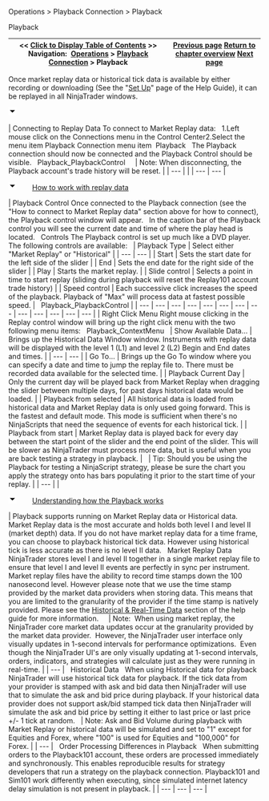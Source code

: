 ﻿


Operations \> Playback Connection \> Playback






















Playback







| \<\< [Click to Display Table of Contents](playback.md) \>\> **Navigation:**     [Operations](operations.md) \> [Playback Connection](playback_connection.md) \> Playback | [Previous page](set_up12.md) [Return to chapter overview](playback_connection.md) [Next page](data_files.md) |
| --- | --- |














Once market replay data or historical tick data is available by either recording or downloading (See the "[Set Up](set_up12.md)" page of the Help Guide), it can be replayed in all NinjaTrader windows. 


![tog_minus](tog_minus.gif)




| Connecting to Replay Data To connect to Market Replay data:   1\.Left mouse click on the Connections menu in the Control Center2\.Select the menu item Playback Connection menu item  Playback   The Playback connection should now be connected and the Playback Control should be visible.    Playback_PlaybackControl       | Note: When disconnecting, the Playback account's trade history will be reset. | | --- | |
| --- | --- |



![tog_minus](tog_minus.gif)        [How to work with replay data](javascript:HMToggle('toggle','HowToWorkWithReplayData','HowToWorkWithReplayData_ICON'))




| Playback Control Once connected to the Playback connection (see the "How to connect to Market Replay data" section above for how to connect), the Playback control window will appear.   In the caption bar of the Playback control you will see the current date and time of where the play head is located.   Controls The Playback control is set up much like a DVD player. The following controls are available:     | Playback Type | Select either "Market Replay" or "Historical" | | --- | --- | | Start | Sets the start date for the left side of the slider | | End | Sets the end date for the right side of the slider | | Play | Starts the market replay. | | Slide control | Selects a point in time to start replay (sliding during playback will reset the Replay101 account trade history) | | Speed control | Each successive click increases the speed of the playback. Playback of "Max" will process data at fastest possible speed. |      Playback_PlaybackControl |
| --- | --- | --- | --- | --- | --- | --- | --- | --- | --- | --- | --- | --- |
| Right Click Menu Right mouse clicking in the Replay control window will bring up the right click menu with the two following menu items:    Playback_ContextMenu     | Show Available Data... | Brings up the Historical Data Window window. Instruments with replay data will be displayed with the level 1 (L1\) and level 2 (L2\) Begin and End dates and times. | | --- | --- | | Go To... | Brings up the Go To window where you can specify a date and time to jump the replay file to. There must be recorded data available for the selected time. | | Playback Current Day | Only the current day will be played back from Market Replay when dragging the slider between multiple days, for past days historical data would be loaded. | | Playback from selected | All historical data is loaded from historical data and Market Replay data is only used going forward. This is the fastest and default mode. This mode is sufficient when there's no NinjaScripts that need the sequence of events for each historical tick. | | Playback from start | Market Replay data is played back for every day between the start point of the slider and the end point of the slider. This will be slower as NinjaTrader must process more data, but is useful when you are back testing a strategy in playback. |        | Tip:  Should you be using the Playback for testing a NinjaScript strategy, please be sure the chart you apply the strategy onto has bars populating it prior to the start time of your replay. | | --- | |



![tog_minus](tog_minus.gif)        [Understanding how the Playback works](javascript:HMToggle('toggle','UnderstandingHowThePlaybackWorks','UnderstandingHowThePlaybackWorks_ICON'))




| Playback supports running on Market Replay data or Historical data. Market Replay data is the most accurate and holds both level I and level II (market depth) data. If you do not have market replay data for a time frame, you can choose to playback historical tick data. However using historical tick is less accurate as there is no level II data.   Market Replay Data   NinjaTrader stores level I and level II together in a single market replay file to ensure that level I and level II events are perfectly in sync per instrument.    Market replay files have the ability to record time stamps down the 100 nanosecond level. However please note that we use the time stamp provided by the market data providers when storing data. This means that you are limited to the granularity of the provider if the time stamp is natively provided. Please see the [Historical \& Real\-Time Data](data_by_provider.md) section of the help guide for more information.       | Note:  When using market replay, the NinjaTrader core market data updates occur at the granularity provided by the market data provider.  However, the NinjaTrader user interface only visually updates in 1\-second intervals for performance optimizations.  Even though the NinjaTrader UI's are only visually updating at 1\-second intervals, orders, indicators, and strategies will calculate just as they were running in real\-time. | | --- |      Historical Data   When using Historical data for playback NinjaTrader will use historical tick data for playback. If the tick data from your provider is stamped with ask and bid data then NinjaTrader will use that to simulate the ask and bid price during playback. If your historical data provider does not support ask/bid stamped tick data then NinjaTrader will simulate the ask and bid price by setting it either to last price or last price \+/\- 1 tick at random.     | Note: Ask and Bid Volume during playback with Market Replay or historical data will be simulated and set to "1" except for Equities and Forex, where "100" is used for Equities and "100,000" for Forex. | | --- |      Order Processing Differences in Playback   When submitting orders to the Playback101 account, these orders are processed immediately and synchronously. This enables reproducible results for strategy developers that run a strategy on the playback connection. Playback101 and Sim101 work differently when executing, since simulated internet latency delay simulation is not present in playback. |
| --- | --- | --- |










